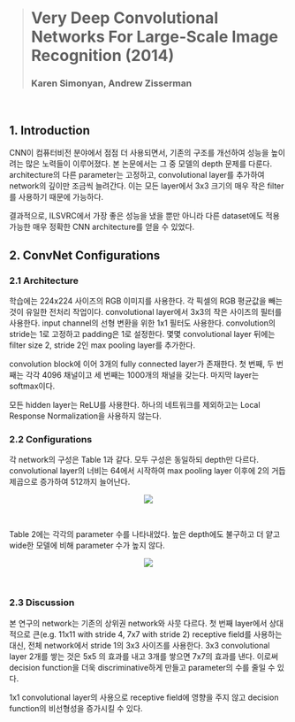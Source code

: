 > # Very Deep Convolutional Networks For Large-Scale Image Recognition (2014)
> ### Karen Simonyan, Andrew Zisserman
</br>

## 1. Introduction
CNN이 컴퓨터비전 분야에서 점점 더 사용되면서, 기존의 구조를 개선하여 성능을 높이려는 많은 노력들이 이루어졌다. 본 논문에서는 그 중 모델의 depth 문제를 다룬다. architecture의 다른 parameter는 고정하고, convolutional layer를 추가하여 network의 깊이만 조금씩 늘려간다. 이는 모든 layer에서 3x3 크기의 매우 작은 filter를 사용하기 때문에 가능하다.

결과적으로, ILSVRC에서 가장 좋은 성능을 냈을 뿐만 아니라 다른 dataset에도 적용 가능한 매우 정확한 CNN architecture를 얻을 수 있었다. 

## 2. ConvNet Configurations
### 2.1 Architecture
학습에는 224x224 사이즈의 RGB 이미지를 사용한다. 각 픽셀의 RGB 평균값을 빼는 것이 유일한 전처리 작업이다. convolutional layer에서 3x3의 작은 사이즈의 필터를 사용한다. input channel의 선형 변환을 위한 1x1 필터도 사용한다. convolution의 stride는 1로 고정하고 padding은 1로 설정한다. 몇몇 convolutional layer 뒤에는 filter size 2, stride 2인 max pooling layer를 추가한다.

convolution block에 이어 3개의 fully connected layer가 존재한다. 첫 번째, 두 번째는 각각 4096 채널이고 세 번째는 1000개의 채널을 갖는다. 마지막 layer는 softmax이다. 

모든 hidden layer는 ReLU를 사용한다. 하나의 네트워크를 제외하고는 Local Response Normalization을 사용하지 않는다.

### 2.2 Configurations
각 network의 구성은 Table 1과 같다. 모두 구성은 동일하되 depth만 다르다. convolutional layer의 너비는 64에서 시작하여 max pooling layer 이후에 2의 거듭제곱으로 증가하여 512까지 늘어난다.
<p align="center"><img src="https://user-images.githubusercontent.com/86872735/158050994-883e375b-7fb8-4d46-9b35-b1a8895bae69.png"></p>
</br>

Table 2에는 각각의 parameter 수를 나타내었다. 높은 depth에도 불구하고 더 얕고 wide한 모델에 비해 parameter 수가 높지 않다.
<p align="center"><img src="https://user-images.githubusercontent.com/86872735/158051822-74124313-ac0b-463f-89e4-f6fe8e3fe007.png"></p>
</br>

### 2.3 Discussion
본 연구의 network는 기존의 상위권 network와 사뭇 다르다. 첫 번째 layer에서 상대적으로 큰(e.g. 11x11 with stride 4, 7x7 with stride 2) receptive field를 사용하는 대신, 전체 network에서 stride 1의 3x3 사이즈를 사용한다. 3x3 convolutional layer 2개를 쌓는 것은 5x5 의 효과를 내고 3개를 쌓으면 7x7의 효과를 낸다. 이로써 decision function을 더욱 discriminative하게 만들고 parameter의 수를 줄일 수 있다.

1x1 convolutional layer의 사용으로 receptive field에 영향을 주지 않고 decision function의 비선형성을 증가시킬 수 있다. 



